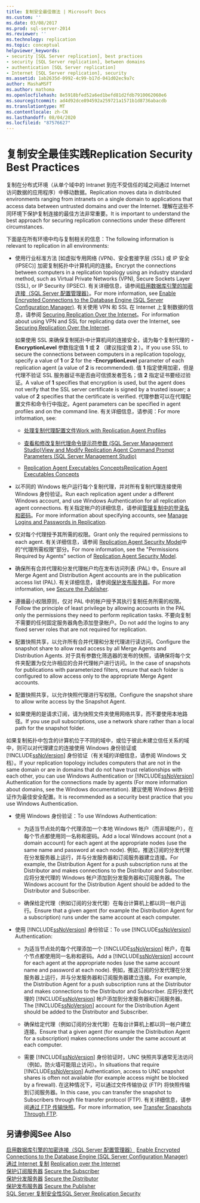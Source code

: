 ```yaml
---
title: 复制安全最佳做法 | Microsoft Docs
ms.custom: ''
ms.date: 03/08/2017
ms.prod: sql-server-2014
ms.reviewer: ''
ms.technology: replication
ms.topic: conceptual
helpviewer_keywords:
- security [SQL Server replication], best practices
- security [SQL Server replication], between domains
- authentication [SQL Server replication]
- Internet [SQL Server replication], security
ms.assetid: 1ab2635d-0992-4c99-b17d-041d02ec9a7c
author: MashaMSFT
ms.author: mathoma
ms.openlocfilehash: 8e5918bfed52a6ed1befd81d2fdb7910062060e6
ms.sourcegitcommit: ad4d92dce894592a259721a1571b1d8736abacdb
ms.translationtype: MT
ms.contentlocale: zh-CN
ms.lasthandoff: 08/04/2020
ms.locfileid: "87576627"
---
```

# <a name="replication-security-best-practices"></a><span data-ttu-id="f8c0f-102">复制安全最佳实践</span><span class="sxs-lookup"><span data-stu-id="f8c0f-102">Replication Security Best Practices</span></span>
  <span data-ttu-id="f8c0f-103">复制在分布式环境（从单个域中的 Intranet 到在不受信任的域之间通过 Internet 访问数据的应用程序）中移动数据。</span><span class="sxs-lookup"><span data-stu-id="f8c0f-103">Replication moves data in distributed environments ranging from intranets on a single domain to applications that access data between untrusted domains and over the Internet.</span></span> <span data-ttu-id="f8c0f-104">理解在这些不同环境下保护复制连接的最佳方法非常重要。</span><span class="sxs-lookup"><span data-stu-id="f8c0f-104">It is important to understand the best approach for securing replication connections under these different circumstances.</span></span>  
  
 <span data-ttu-id="f8c0f-105">下面是在所有环境中均与复制相关的信息：</span><span class="sxs-lookup"><span data-stu-id="f8c0f-105">The following information is relevant to replication in all environments:</span></span>  
  
-   <span data-ttu-id="f8c0f-106">使用行业标准方法 [如虚拟专用网络 (VPN)、安全套接字层 (SSL) 或 IP 安全 (IPSEC)] 加密复制拓扑中计算机间的连接。</span><span class="sxs-lookup"><span data-stu-id="f8c0f-106">Encrypt the connections between computers in a replication topology using an industry standard method, such as Virtual Private Networks (VPN), Secure Sockets Layer (SSL), or IP Security (IPSEC).</span></span> <span data-ttu-id="f8c0f-107">有关详细信息，请参阅[启用数据库引擎的加密连接（SQL Server 配置管理器）](../../../database-engine/configure-windows/enable-encrypted-connections-to-the-database-engine.md)。</span><span class="sxs-lookup"><span data-stu-id="f8c0f-107">For more information, see [Enable Encrypted Connections to the Database Engine &#40;SQL Server Configuration Manager&#41;](../../../database-engine/configure-windows/enable-encrypted-connections-to-the-database-engine.md).</span></span> <span data-ttu-id="f8c0f-108">有关使用 VPN 和 SSL 在 Internet 上复制数据的信息，请参阅 [Securing Replication Over the Internet](securing-replication-over-the-internet.md)。</span><span class="sxs-lookup"><span data-stu-id="f8c0f-108">For information about using VPN and SSL for replicating data over the Internet, see [Securing Replication Over the Internet](securing-replication-over-the-internet.md).</span></span>  
  
     <span data-ttu-id="f8c0f-109">如果使用 SSL 来确保复制拓扑中计算机间的连接安全，请为每个复制代理的 **-EncryptionLevel** 参数指定值 **1** 或 **2** （建议指定值 **2** ）。</span><span class="sxs-lookup"><span data-stu-id="f8c0f-109">If you use SSL to secure the connections between computers in a replication topology, specify a value of **1** or **2** for the **-EncryptionLevel** parameter of each replication agent (a value of **2** is recommended).</span></span> <span data-ttu-id="f8c0f-110">值 **1** 指定使用加密，但是代理不验证 SSL 服务器证书是否由可信颁发者签名；值 **2** 指定证书要经过验证。</span><span class="sxs-lookup"><span data-stu-id="f8c0f-110">A value of **1** specifies that encryption is used, but the agent does not verify that the SSL server certificate is signed by a trusted issuer; a value of **2** specifies that the certificate is verified.</span></span> <span data-ttu-id="f8c0f-111">代理参数可以在代理配置文件和命令行中指定。</span><span class="sxs-lookup"><span data-stu-id="f8c0f-111">Agent parameters can be specified in agent profiles and on the command line.</span></span> <span data-ttu-id="f8c0f-112">有关详细信息，请参阅：</span><span class="sxs-lookup"><span data-stu-id="f8c0f-112">For more information, see:</span></span>  
  
    -   [<span data-ttu-id="f8c0f-113">处理复制代理配置文件</span><span class="sxs-lookup"><span data-stu-id="f8c0f-113">Work with Replication Agent Profiles</span></span>](../agents/replication-agent-profiles.md)  
  
    -   [<span data-ttu-id="f8c0f-114">查看和修改复制代理命令提示符参数 (SQL Server Management Studio)</span><span class="sxs-lookup"><span data-stu-id="f8c0f-114">View and Modify Replication Agent Command Prompt Parameters &#40;SQL Server Management Studio&#41;</span></span>](../agents/view-and-modify-replication-agent-command-prompt-parameters.md)  
  
    -   [<span data-ttu-id="f8c0f-115">Replication Agent Executables Concepts</span><span class="sxs-lookup"><span data-stu-id="f8c0f-115">Replication Agent Executables Concepts</span></span>](../concepts/replication-agent-executables-concepts.md)  
  
-   <span data-ttu-id="f8c0f-116">以不同的 Windows 帐户运行每个复制代理，并对所有复制代理连接使用 Windows 身份验证。</span><span class="sxs-lookup"><span data-stu-id="f8c0f-116">Run each replication agent under a different Windows account, and use Windows Authentication for all replication agent connections.</span></span> <span data-ttu-id="f8c0f-117">有关指定帐户的详细信息，请参阅[管理复制中的登录名和密码](identity-and-access-control-replication.md#manage-logins-and-passwords-in-replication)。</span><span class="sxs-lookup"><span data-stu-id="f8c0f-117">For more information about specifying accounts, see [Manage Logins and Passwords in Replication](identity-and-access-control-replication.md#manage-logins-and-passwords-in-replication).</span></span>  
  
-   <span data-ttu-id="f8c0f-118">仅对每个代理授予其所需的权限。</span><span class="sxs-lookup"><span data-stu-id="f8c0f-118">Grant only the required permissions to each agent.</span></span> <span data-ttu-id="f8c0f-119">有关详细信息，请参阅 [Replication Agent Security Model](replication-agent-security-model.md)中的“代理所需权限”部分。</span><span class="sxs-lookup"><span data-stu-id="f8c0f-119">For more information, see the "Permissions Required by Agents" section of [Replication Agent Security Model](replication-agent-security-model.md).</span></span>  
  
-   <span data-ttu-id="f8c0f-120">确保所有合并代理和分发代理帐户均在发布访问列表 (PAL) 中。</span><span class="sxs-lookup"><span data-stu-id="f8c0f-120">Ensure all Merge Agent and Distribution Agent accounts are in the publication access list (PAL).</span></span> <span data-ttu-id="f8c0f-121">有关详细信息，请参阅[保护发布服务器](secure-the-publisher.md)。</span><span class="sxs-lookup"><span data-stu-id="f8c0f-121">For more information, see [Secure the Publisher](secure-the-publisher.md).</span></span>  
  
-   <span data-ttu-id="f8c0f-122">遵循最小权限原则，仅对 PAL 中的帐户授予其执行复制任务所需的权限。</span><span class="sxs-lookup"><span data-stu-id="f8c0f-122">Follow the principle of least privilege by allowing accounts in the PAL only the permissions they need to perform replication tasks.</span></span> <span data-ttu-id="f8c0f-123">不要向复制不需要的任何固定服务器角色添加登录帐户。</span><span class="sxs-lookup"><span data-stu-id="f8c0f-123">Do not add the logins to any fixed server roles that are not required for replication.</span></span>  
  
-   <span data-ttu-id="f8c0f-124">配置快照共享，以允许所有合并代理和分发代理进行读访问。</span><span class="sxs-lookup"><span data-stu-id="f8c0f-124">Configure the snapshot share to allow read access by all Merge Agents and Distribution Agents.</span></span> <span data-ttu-id="f8c0f-125">对于具有参数化筛选器的发布的快照，请确保将每个文件夹配置为仅允许相应的合并代理帐户进行访问。</span><span class="sxs-lookup"><span data-stu-id="f8c0f-125">In the case of snapshots for publications with parameterized filters, ensure that each folder is configured to allow access only to the appropriate Merge Agent accounts.</span></span>  
  
-   <span data-ttu-id="f8c0f-126">配置快照共享，以允许快照代理进行写权限。</span><span class="sxs-lookup"><span data-stu-id="f8c0f-126">Configure the snapshot share to allow write access by the Snapshot Agent.</span></span>  
  
-   <span data-ttu-id="f8c0f-127">如果使用的是请求订阅，请为快照文件夹使用网络共享，而不要使用本地路径。</span><span class="sxs-lookup"><span data-stu-id="f8c0f-127">If you use pull subscriptions, use a network share rather than a local path for the snapshot folder.</span></span>  
  
 <span data-ttu-id="f8c0f-128">如果复制拓扑中包含的计算机位于不同的域中，或位于彼此未建立信任关系的域中，则可以对代理建立的连接使用 Windows 身份验证或 [!INCLUDE[ssNoVersion](../../../includes/ssnoversion-md.md)] 身份验证（有关域的详细信息，请参阅 Windows 文档）。</span><span class="sxs-lookup"><span data-stu-id="f8c0f-128">If your replication topology includes computers that are not in the same domain or are in domains that do not have trust relationships with each other, you can use Windows Authentication or [!INCLUDE[ssNoVersion](../../../includes/ssnoversion-md.md)] Authentication for the connections made by agents (For more information about domains, see the Windows documentation).</span></span> <span data-ttu-id="f8c0f-129">建议使用 Windows 身份验证作为最佳安全配置。</span><span class="sxs-lookup"><span data-stu-id="f8c0f-129">It is recommended as a security best practice that you use Windows Authentication.</span></span>  
  
-   <span data-ttu-id="f8c0f-130">使用 Windows 身份验证：</span><span class="sxs-lookup"><span data-stu-id="f8c0f-130">To use Windows Authentication:</span></span>  
  
    -   <span data-ttu-id="f8c0f-131">为适当节点处的每个代理添加一个本地 Windows 帐户（而非域帐户），在每个节点都使用同一名称和密码。</span><span class="sxs-lookup"><span data-stu-id="f8c0f-131">Add a local Windows account (not a domain account) for each agent at the appropriate nodes (use the same name and password at each node).</span></span> <span data-ttu-id="f8c0f-132">例如，推送订阅的分发代理在分发服务器上运行，并与分发服务器和订阅服务器建立连接。</span><span class="sxs-lookup"><span data-stu-id="f8c0f-132">For example, the Distribution Agent for a push subscription runs at the Distributor and makes connections to the Distributor and Subscriber.</span></span> <span data-ttu-id="f8c0f-133">应将分发代理的 Windows 帐户添加到分发服务器和订阅服务器。</span><span class="sxs-lookup"><span data-stu-id="f8c0f-133">The Windows account for the Distribution Agent should be added to the Distributor and Subscriber.</span></span>  
  
    -   <span data-ttu-id="f8c0f-134">确保给定代理（例如订阅的分发代理）在每台计算机上都以同一帐户运行。</span><span class="sxs-lookup"><span data-stu-id="f8c0f-134">Ensure that a given agent (for example the Distribution Agent for a subscription) runs under the same account at each computer.</span></span>  
  
-   <span data-ttu-id="f8c0f-135">使用 [!INCLUDE[ssNoVersion](../../../includes/ssnoversion-md.md)] 身份验证：</span><span class="sxs-lookup"><span data-stu-id="f8c0f-135">To use [!INCLUDE[ssNoVersion](../../../includes/ssnoversion-md.md)] Authentication:</span></span>  
  
    -   <span data-ttu-id="f8c0f-136">为适当节点处的每个代理添加一个 [!INCLUDE[ssNoVersion](../../../includes/ssnoversion-md.md)] 帐户，在每个节点都使用同一名称和密码。</span><span class="sxs-lookup"><span data-stu-id="f8c0f-136">Add a [!INCLUDE[ssNoVersion](../../../includes/ssnoversion-md.md)] account for each agent at the appropriate nodes (use the same account name and password at each node).</span></span> <span data-ttu-id="f8c0f-137">例如，推送订阅的分发代理在分发服务器上运行，并与分发服务器和订阅服务器建立连接。</span><span class="sxs-lookup"><span data-stu-id="f8c0f-137">For example, the Distribution Agent for a push subscription runs at the Distributor and makes connections to the Distributor and Subscriber.</span></span> <span data-ttu-id="f8c0f-138">应将分发代理的 [!INCLUDE[ssNoVersion](../../../includes/ssnoversion-md.md)] 帐户添加到分发服务器和订阅服务器。</span><span class="sxs-lookup"><span data-stu-id="f8c0f-138">The [!INCLUDE[ssNoVersion](../../../includes/ssnoversion-md.md)] account for the Distribution Agent should be added to the Distributor and Subscriber.</span></span>  
  
    -   <span data-ttu-id="f8c0f-139">确保给定代理（例如订阅的分发代理）在每台计算机上都以同一帐户建立连接。</span><span class="sxs-lookup"><span data-stu-id="f8c0f-139">Ensure that a given agent (for example the Distribution Agent for a subscription) makes connections under the same account at each computer.</span></span>  
  
    -   <span data-ttu-id="f8c0f-140">需要 [!INCLUDE[ssNoVersion](../../../includes/ssnoversion-md.md)] 身份验证时，UNC 快照共享通常无法访问（例如，防火墙可能阻止访问）。</span><span class="sxs-lookup"><span data-stu-id="f8c0f-140">In situations that require [!INCLUDE[ssNoVersion](../../../includes/ssnoversion-md.md)] Authentication, access to UNC snapshot shares is often not available (for example access might be blocked by a firewall).</span></span> <span data-ttu-id="f8c0f-141">在这种情况下，可以通过文件传输协议 (FTP) 将快照传输到订阅服务器。</span><span class="sxs-lookup"><span data-stu-id="f8c0f-141">In this case, you can transfer the snapshot to Subscribers through file transfer protocol (FTP).</span></span> <span data-ttu-id="f8c0f-142">有关详细信息，请参阅[通过 FTP 传输快照](../transfer-snapshots-through-ftp.md)。</span><span class="sxs-lookup"><span data-stu-id="f8c0f-142">For more information, see [Transfer Snapshots Through FTP](../transfer-snapshots-through-ftp.md).</span></span>  
  
## <a name="see-also"></a><span data-ttu-id="f8c0f-143">另请参阅</span><span class="sxs-lookup"><span data-stu-id="f8c0f-143">See Also</span></span>  
 <span data-ttu-id="f8c0f-144">[启用数据库引擎的加密连接（SQL Server 配置管理器）](../../../database-engine/configure-windows/enable-encrypted-connections-to-the-database-engine.md) </span><span class="sxs-lookup"><span data-stu-id="f8c0f-144">[Enable Encrypted Connections to the Database Engine &#40;SQL Server Configuration Manager&#41;](../../../database-engine/configure-windows/enable-encrypted-connections-to-the-database-engine.md) </span></span>  
 <span data-ttu-id="f8c0f-145">[通过 Internet 复制](../replication-over-the-internet.md) </span><span class="sxs-lookup"><span data-stu-id="f8c0f-145">[Replication over the Internet](../replication-over-the-internet.md) </span></span>  
 <span data-ttu-id="f8c0f-146">[保护订阅服务器](secure-the-subscriber.md) </span><span class="sxs-lookup"><span data-stu-id="f8c0f-146">[Secure the Subscriber](secure-the-subscriber.md) </span></span>  
 <span data-ttu-id="f8c0f-147">[保护分发服务器](secure-the-distributor.md) </span><span class="sxs-lookup"><span data-stu-id="f8c0f-147">[Secure the Distributor](secure-the-distributor.md) </span></span>  
 <span data-ttu-id="f8c0f-148">[保护发布服务器](secure-the-publisher.md) </span><span class="sxs-lookup"><span data-stu-id="f8c0f-148">[Secure the Publisher](secure-the-publisher.md) </span></span>  
 [<span data-ttu-id="f8c0f-149">SQL Server 复制安全性</span><span class="sxs-lookup"><span data-stu-id="f8c0f-149">SQL Server Replication Security</span></span>](view-and-modify-replication-security-settings.md)  
  
  

